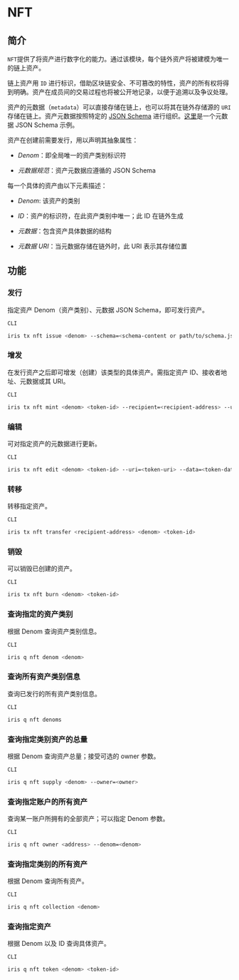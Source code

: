 # NFT

## 简介

`NFT`提供了将资产进行数字化的能力。通过该模块，每个链外资产将被建模为唯一的链上资产。

链上资产用 `ID` 进行标识，借助区块链安全、不可篡改的特性，资产的所有权将得到明确。资产在成员间的交易过程也将被公开地记录，以便于追溯以及争议处理。

资产的元数据（`metadata`）可以直接存储在链上，也可以将其在链外存储源的 `URI` 存储在链上。资产元数据按照特定的 [JSON Schema](https://JSON-Schema.org/) 进行组织。[这里](./nft-metadata.json)是一个元数据 JSON Schema 示例。

资产在创建前需要发行，用以声明其抽象属性：

- _Denom_：即全局唯一的资产类别标识符

- _元数据规范_：资产元数据应遵循的 JSON Schema

每一个具体的资产由以下元素描述：

- _Denom_: 该资产的类别

- _ID_：资产的标识符，在此资产类别中唯一；此 ID 在链外生成

- _元数据_：包含资产具体数据的结构

- _元数据 URI_：当元数据存储在链外时，此 URI 表示其存储位置

## 功能

### 发行

指定资产 Denom（资产类别）、元数据 JSON Schema，即可发行资产。

`CLI`

```bash
iris tx nft issue <denom> --schema=<schema-content or path/to/schema.json>
```

### 增发

在发行资产之后即可增发（创建）该类型的具体资产。需指定资产 ID、接收者地址、元数据或其 URI。

`CLI`

```bash
iris tx nft mint <denom> <token-id> --recipient=<recipient-address> --uri=<token-uri> --data=<token-data>
```

### 编辑

可对指定资产的元数据进行更新。

`CLI`

```bash
iris tx nft edit <denom> <token-id> --uri=<token-uri> --data=<token-data>
```

### 转移

转移指定资产。

`CLI`

```bash
iris tx nft transfer <recipient-address> <denom> <token-id>
```

### 销毁

可以销毁已创建的资产。

`CLI`

```bash
iris tx nft burn <denom> <token-id>
```

### 查询指定的资产类别

根据 Denom 查询资产类别信息。

`CLI`

```bash
iris q nft denom <denom>
```

### 查询所有资产类别信息

查询已发行的所有资产类别信息。

`CLI`

```bash
iris q nft denoms
```

### 查询指定类别资产的总量

根据 Denom 查询资产总量；接受可选的 owner 参数。

`CLI`

```bash
iris q nft supply <denom> --owner=<owner>
```

### 查询指定账户的所有资产

查询某一账户所拥有的全部资产；可以指定 Denom 参数。

`CLI`

```bash
iris q nft owner <address> --denom=<denom>
```

### 查询指定类别的所有资产

根据 Denom 查询所有资产。

`CLI`

```bash
iris q nft collection <denom>
```

### 查询指定资产

根据 Denom 以及 ID 查询具体资产。

`CLI`

```bash
iris q nft token <denom> <token-id>
```